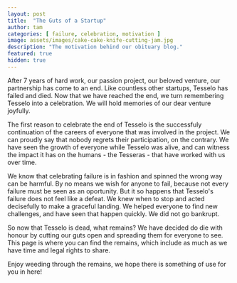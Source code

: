 ```yaml
---
layout: post
title:  "The Guts of a Startup"
author: tam
categories: [ failure, celebration, motivation ]
image: assets/images/cake-cake-knife-cutting-jam.jpg
description: "The motivation behind our obituary blog."
featured: true
hidden: true
---
```


After 7 years of hard work, our passion project, our beloved venture, our partnership has come to an end. Like countless other startups, Tesselo has failed and died. Now that we have reached the end, we turn remembering Tesselo into a celebration. We will hold memories of our dear venture joyfully.

The first reason to celebrate the end of Tesselo is the successfuly continuation of the careers of everyone that was involved in the project. We can proudly say that nobody regrets their participation, on the contrary. We have seen the growth of everyone while Tesselo was alive, and can witness the impact it has on the humans - the Tesseras - that have worked with us over time.

We know that celebrating failure is in fashion and spinned the wrong way can be harmful. By no means we wish for anyone to fail, because not every failure must be seen as an oportunity. But it so happens that Tesselo's failure does not feel like a defeat. We knew when to stop and acted decisefully to make a graceful landing. We helped everyone to find new challenges, and have seen that happen quickly. We did not go bankrupt.

So now that Tesselo is dead, what remains? We have decided do die with honour by cutting our guts open and spreading them for everyone to see. This page is where you can find the remains, which include as much as we have time and legal rights to share.

Enjoy weeding through the remains, we hope there is something of use for you in here!
